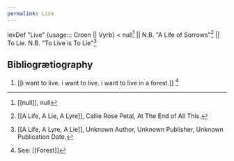 ```yaml
---
permalink: Live
---
```

lexDef "Live" {usage::: Croen || Vyrb} < null[^LiveNoen] || N.B. "A Life of Sorrows"[^LiveCroen] || To Lie. N.B. "To Live is To Lie"[^LiveVyrb]

[^LiveNoen]: [[null]], null
[^LiveCroen]: [[A Life, A Lie, A Lyre]], Callie Rose Petal, At The End of All This.
[^LiveVyrb]: [[A Life, A Lyre, A Lie]], Unknown Author, Unknown Publisher, Unknown Publication Date.


Bibliogrætiography
---
1. [[i want to live. i want to live. i want to live in a forest.]] [^l]


[^l]: See: [[Forest]]